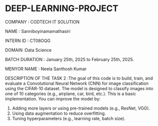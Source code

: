 # DEEP-LEARNING-PROJECT

COMPANY : CODTECH IT SOLUTION

NAME : Sanniboyinamamathasiri

INTERN ID : CT08OQG

DOMAIN :Data Science

BATCH DURATION :  January 25th, 2025 to February 25th, 2025.   

MENYOR NAME : Neela Santhosh Kumar

DESCRIPTION  OF THE TASK 2 :The goal of this code is to build, train, and evaluate a Convolutional Neural Network (CNN) for image classification using the CIFAR-10 dataset. The model is designed to classify images into one of 10 categories (e.g., airplane, car, bird, etc.).
This is a basic implementation. You can improve the model by:
1. Adding more layers or using pre-trained models (e.g., ResNet, VGG).
2. Using data augmentation to reduce overfitting.
3. Tuning hyperparameters (e.g., learning rate, batch size).
